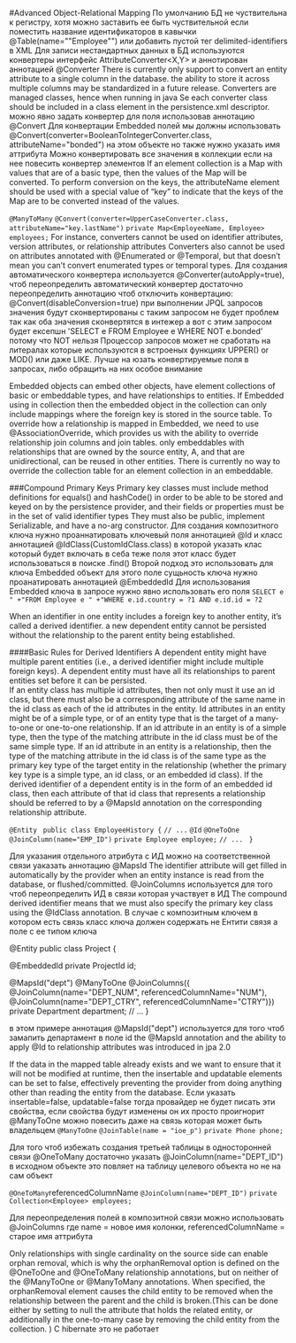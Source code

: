 #Advanced Object-Relational Mapping
По умолчанию БД не чуствительна к регистру, хотя можно заставить ее быть чуствительной если поместить название идентификаторов в кавычки @Table(name="\"Employee\"") <column name="&quot;Id&quot;"/> или добавить пустой тег delimited-identifiers в XML
Для записи нестандартных данных в БД используются конвертеры интерфейс AttributeConverter<X,Y> и аннотирован аннотацией @Converter 
There is currently only support to convert an entity attribute to a single column in the database. the ability to store it across multiple columns may be standardized in a future release. 
Converters are managed classes, hence when running in java Se each converter class should be included in a class element in the persistence.xml descriptor. 
можно явно задать конвертер для поля использовав аннотацию @Convert
Для конвертации Embedded полей мы должны использовать @Convert(converter=BooleanToIntegerConverter.class, attributeName="bonded") на этом объекте но также нужно указать имя аттрибута
Можно конвертировать все значения в коллекции если на нее повесить конвертер элементов
If an element collection is a Map with values that are of a basic type, then the values of the Map will be converted. To perform conversion on the keys, the attributeName element should be used with a special value of “key” to indicate that the keys of the Map are to be converted instead of the values. 

`@ManyToMany`
`@Convert(converter=UpperCaseConverter.class, attributeName="key.lastName")`
`private Map<EmployeeName, Employee> employees;`
For instance, converters cannot be used on identifier attributes, version attributes, or relationship attributes
Converters also cannot be used on attributes annotated with @Enumerated or @Temporal, but that doesn’t mean you can’t convert enumerated types or temporal  types. 
Для создания автоматического конвертера используется @Converter(autoApply=true), чтоб переопределить автоматический конвертер достаточно переопределить аннотацию чтоб отключить конвертацию: @Convert(disableConversion=true) 
при выполнении JPQL запросов значения будут сконвертированы с таким запросом не будет проблем так как оба значения сконвертятся в интежер а вот с этим запросом будет ексепшн 'SELECT e FROM Employee e WHERE NOT e.bonded' потому что NOT нельзя
Процессор запросов может не сработать на литералах которые используются в встроеных функциях UPPER() or MOD() или даже LIKE. Лучше на юзать конвертируемые поля в запросах, либо обращить на них особое внимание

Embedded objects can embed other objects, have element collections of basic or embeddable types, and have relationships to entities. 
If Embedded using in collection then the embedded object in the collection can only include mappings where the foreign key is stored in the source table.
To override how a relationship is mapped in Embedded, we need to use  @AssociationOverride, which provides us with the ability to override relationship join columns and join tables. 
only embeddables with relationships that are owned by the source entity, A, and that are unidirectional, can be reused in other entities. 
There is currently no way to override the collection table for an element collection in an embeddable. 

###Compound Primary Keys 
Primary key classes must include method definitions for equals() and hashCode() in order to be able to be stored and keyed on by the persistence provider, and their fields or properties must be in the set of valid identifier types 
They must also be public, implement Serializable, and have a no-arg constructor. 
Для создания композитного ключа нужно проаннатировать ключевый поля аннотацией @Id и класс аннотацией @IdClass(CustomIdClass.class) в которой указать клас который будет включать в себа теже поля этот класс будет использоваться в поиске .find()
Второй подход это использовать для ключа Embedded объект для этого поле сущьность ключа нужно проанатировать аннотацией @EmbeddedId
Для использования Embedded ключа в запросе нужно явно использовать его поля `SELECT e " +"FROM Employee e " +"WHERE e.id.country = ?1 AND e.id.id = ?2`

When an identifier in one entity includes a foreign key to another entity, it’s called a derived identifier. 
a new dependent entity cannot be persisted without the relationship to the parent entity being established. 

####Basic Rules for Derived Identifiers 
A dependent entity might have multiple parent entities (i.e., a derived identifier might include multiple foreign keys). 
A dependent entity must have all its relationships to parent entities set before it can be persisted.  
If an entity class has multiple id attributes, then not only must it use an id class, but there must also be a corresponding attribute of the same name in the id class as each of the id attributes in the entity. 
Id attributes in an entity might be of a simple type, or of an entity type that is the target of a many-to-one or one-to-one relationship. 
If an id attribute in an entity is of a simple type, then the type of the matching attribute in the id class must be of the same simple type. 
If an id attribute in an entity is a relationship, then the type of the matching attribute in the id class is of the same type as the primary key type of the target entity in the relationship (whether the primary key type is a simple type, an id class, or an embedded id class). 
If the derived identifier of a dependent entity is in the form of an embedded id class, then each attribute of that id class that represents a relationship should be referred to by a @MapsId annotation on the corresponding relationship attribute. 

`@Entity `
`public class EmployeeHistory {`
`// ...`
`@Id`
`@OneToOne`
`@JoinColumn(name="EMP_ID")`
`private Employee employee;`
`// ... `
`}`

Для указания отдельного атрибута с ИД можно на соответственной связи уаказать аннотацию @MapsId
The identifier attribute will get filled in automatically by the provider when an entity instance is read from the database, or flushed/committed. 
@JoinColumns используется для того чтоб переопределить ИД в связи которая участвует в ИД
The compound derived identifier means that we must also specify the primary key class using the @IdClass annotation.
В случае с композитным ключем в котором есть связь класс ключа должен содержать не Ентити связя а поле с ее типом ключа

@Entity 
public class Project {

@EmbeddedId private ProjectId id;

@MapsId("dept")
@ManyToOne
@JoinColumns({
	@JoinColumn(name="DEPT_NUM", referencedColumnName="NUM"),
	@JoinColumn(name="DEPT_CTRY", referencedColumnName="CTRY")})
private Department department;
// ... 
}

в этом примере аннотация @MapsId("dept") используется для того чтоб замапить департамент в поле id
the @MapsId annotation and the ability to apply @Id to relationship attributes was introduced in jpa 2.0 

If the data in the mapped table already exists and we want to ensure that it will not be modified at runtime, then the insertable and updatable elements can be set to false, effectively preventing the provider from doing anything other than reading the entity from the database. 
Если указать insertable=false, updatable=false тогда провайдер не будет писать эти свойства, если свойства будут изменены он их просто проигнорит
@ManyToOne можно повесить даже на связь которая может быть владельцем
`@ManyToOne`
`@JoinTable(name = "ioe_p")`
`private Phone phone;`

Для того чтоб избежать создания третьей таблицы в односторонней связи @OneToMany достаточно указать @JoinColumn(name="DEPT_ID") в исходном объекте это повляет на таблицу целевого объекта но не на сам объект

`@OneToMany`referencedColumnName
`@JoinColumn(name="DEPT_ID")`
`private Collection<Employee> employees;`

Для переопределения полей в композитной связи можно использовать @JoinColumns где name = новое имя колонки, referencedColumnName = старое имя аттрибута

Only relationships with single cardinality on the source side can enable orphan removal, which is why the orphanRemoval option is defined on the @OneToOne and @OneToMany relationship annotations, but on neither of the  @ManyToOne or @ManyToMany annotations. 
When specified, the orphanRemoval element causes the child entity to be removed when the relationship between the parent and the child is broken.(This can be done either by setting to null the attribute that holds the related entity, or additionally in the one-to-many case by removing the child entity from the collection. )
С hibernate это не работает

